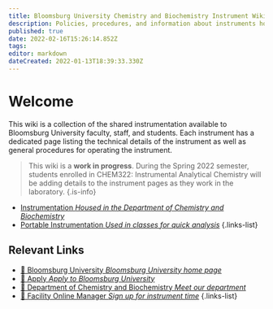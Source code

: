 ```yaml
---
title: Bloomsburg University Chemistry and Biochemistry Instrument Wiki
description: Policies, procedures, and information about instruments housed in the Bloomsburg University Department of Chemistry and Biochemistry
published: true
date: 2022-02-16T15:26:14.852Z
tags: 
editor: markdown
dateCreated: 2022-01-13T18:39:33.330Z
---
```


# Welcome
This wiki is a collection of the shared instrumentation available to Bloomsburg University faculty, staff, and students. Each instrument has a dedicated page listing the technical details of the instrument as well as general procedures for operating the instrument.

> This wiki is a **work in progress**. During the Spring 2022 semester, students enrolled in CHEM322: Instrumental Analytical Chemistry will be adding details to the instrument pages as they work in the laboratory.
{.is-info}

- [Instrumentation *Housed in the Department of Chemistry and Biochemistry*](/instruments)
- [Portable Instrumentation *Used in classes for quick analysis*](/portable)
{.links-list}

## Relevant Links

 * [:school: Bloomsburg University *Bloomsburg University home page*](https://www.bloomu.edu/)
 * [:memo: Apply *Apply to Bloomsburg University*](https://www.bloomu.edu/admissions-aid/how-to-apply)
 * [:microscope: Department of Chemistry and Biochemistry *Meet our department*](https://www.bloomu.edu/offices-directory/chemistry-and-biochemistry)
 * [:date: Facility Online Manager *Sign up for instrument time*](https://instrumentschedule.com/fom/welcome?lid=0212)
 {.links-list}
